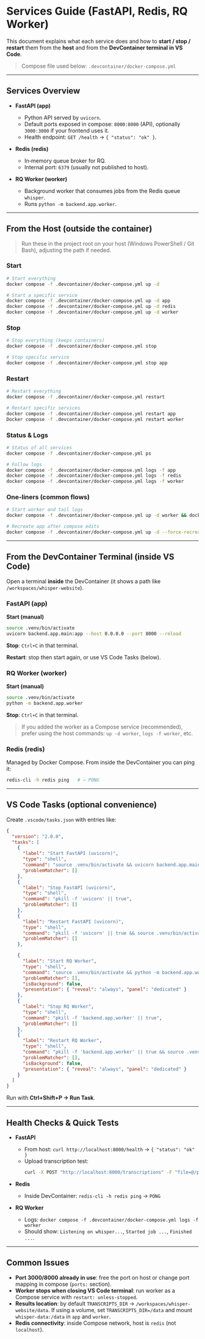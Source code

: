 # Services Guide (FastAPI, Redis, RQ Worker)

This document explains what each service does and how to **start / stop / restart** them from the **host** and from the **DevContainer terminal in VS Code**.

> Compose file used below: `.devcontainer/docker-compose.yml`

---

## Services Overview

- **FastAPI (app)**

  - Python API served by `uvicorn`.
  - Default ports exposed in compose: `8000:8000` (API), optionally `3000:3000` if your frontend uses it.
  - Health endpoint: `GET /health` → `{ "status": "ok" }`.

- **Redis (redis)**

  - In‑memory queue broker for RQ.
  - Internal port: `6379` (usually not published to host).

- **RQ Worker (worker)**

  - Background worker that consumes jobs from the Redis queue `whisper`.
  - Runs `python -m backend.app.worker`.

---

## From the Host (outside the container)

> Run these in the project root on your host (Windows PowerShell / Git Bash), adjusting the path if needed.

### Start

```bash
# Start everything
docker compose -f .devcontainer/docker-compose.yml up -d

# Start a specific service
docker compose -f .devcontainer/docker-compose.yml up -d app
docker compose -f .devcontainer/docker-compose.yml up -d redis
docker compose -f .devcontainer/docker-compose.yml up -d worker
```

### Stop

```bash
# Stop everything (keeps containers)
docker compose -f .devcontainer/docker-compose.yml stop

# Stop specific service
docker compose -f .devcontainer/docker-compose.yml stop app
```

### Restart

```bash
# Restart everything
docker compose -f .devcontainer/docker-compose.yml restart

# Restart specific services
docker compose -f .devcontainer/docker-compose.yml restart app
Docker compose -f .devcontainer/docker-compose.yml restart worker
```

### Status & Logs

```bash
# Status of all services
docker compose -f .devcontainer/docker-compose.yml ps

# Follow logs
docker compose -f .devcontainer/docker-compose.yml logs -f app
docker compose -f .devcontainer/docker-compose.yml logs -f redis
docker compose -f .devcontainer/docker-compose.yml logs -f worker
```

### One‑liners (common flows)

```bash
# Start worker and tail logs
docker compose -f .devcontainer/docker-compose.yml up -d worker && docker compose -f .devcontainer/docker-compose.yml logs -f worker

# Recreate app after compose edits
docker compose -f .devcontainer/docker-compose.yml up -d --force-recreate app
```

---

## From the DevContainer Terminal (inside VS Code)

Open a terminal **inside** the DevContainer (it shows a path like `/workspaces/whisper-website`).

### FastAPI (app)

**Start (manual)**

```bash
source .venv/bin/activate
uvicorn backend.app.main:app --host 0.0.0.0 --port 8000 --reload
```

**Stop**: `Ctrl+C` in that terminal.

**Restart**: stop then start again, or use VS Code Tasks (below).

### RQ Worker (worker)

**Start (manual)**

```bash
source .venv/bin/activate
python -m backend.app.worker
```

**Stop**: `Ctrl+C` in that terminal.

> If you added the worker as a Compose service (recommended), prefer using the host commands: `up -d worker`, `logs -f worker`, etc.

### Redis (redis)

Managed by Docker Compose. From inside the DevContainer you can ping it:

```bash
redis-cli -h redis ping   # → PONG
```

---

## VS Code Tasks (optional convenience)

Create `.vscode/tasks.json` with entries like:

```json
{
  "version": "2.0.0",
  "tasks": [
    {
      "label": "Start FastAPI (uvicorn)",
      "type": "shell",
      "command": "source .venv/bin/activate && uvicorn backend.app.main:app --host 0.0.0.0 --port 8000 --reload",
      "problemMatcher": []
    },
    {
      "label": "Stop FastAPI (uvicorn)",
      "type": "shell",
      "command": "pkill -f 'uvicorn' || true",
      "problemMatcher": []
    },
    {
      "label": "Restart FastAPI (uvicorn)",
      "type": "shell",
      "command": "pkill -f 'uvicorn' || true && source .venv/bin/activate && uvicorn backend.app.main:app --host 0.0.0.0 --port 8000 --reload",
      "problemMatcher": []
    },

    {
      "label": "Start RQ Worker",
      "type": "shell",
      "command": "source .venv/bin/activate && python -m backend.app.worker",
      "problemMatcher": [],
      "isBackground": false,
      "presentation": { "reveal": "always", "panel": "dedicated" }
    },
    {
      "label": "Stop RQ Worker",
      "type": "shell",
      "command": "pkill -f 'backend.app.worker' || true",
      "problemMatcher": []
    },
    {
      "label": "Restart RQ Worker",
      "type": "shell",
      "command": "pkill -f 'backend.app.worker' || true && source .venv/bin/activate && python -m backend.app.worker",
      "problemMatcher": [],
      "isBackground": false,
      "presentation": { "reveal": "always", "panel": "dedicated" }
    }
  ]
}
```

Run with **Ctrl+Shift+P → Run Task**.

---

## Health Checks & Quick Tests

- **FastAPI**

  - From host: `curl http://localhost:8000/health` → `{ "status": "ok" }`
  - Upload transcription test:
    ```bash
    curl -X POST "http://localhost:8000/transcriptions" -F "file=@/path/to/audio.wav"
    ```

- **Redis**

  - Inside DevContainer: `redis-cli -h redis ping` → `PONG`

- **RQ Worker**

  - Logs: `docker compose -f .devcontainer/docker-compose.yml logs -f worker`
  - Should show: `Listening on whisper...`, `Started job ...`, `Finished ...`.

---

## Common Issues

- **Port 3000/8000 already in use**: free the port on host or change port mapping in compose (`ports:` section).
- **Worker stops when closing VS Code terminal**: run worker as a Compose service with `restart: unless-stopped`.
- **Results location**: by default `TRANSCRIPTS_DIR` → `/workspaces/whisper-website/data`. If using a volume, set `TRANSCRIPTS_DIR=/data` and mount `whisper-data:/data` in `app` and `worker`.
- **Redis connectivity**: inside Compose network, host is `redis` (not `localhost`).
